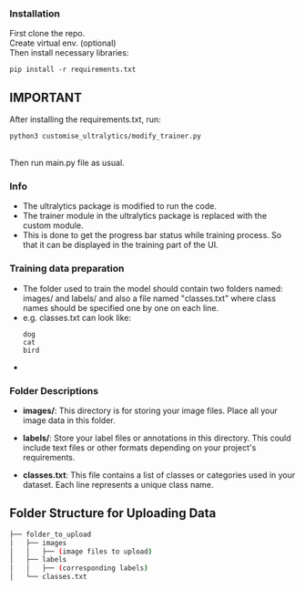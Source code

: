 
### Installation

First clone the repo. <br>
Create virtual env. (optional) <br>
Then install necessary libraries:
```
pip install -r requirements.txt
```
## IMPORTANT
After installing the requirements.txt, run:
```
python3 customise_ultralytics/modify_trainer.py
```
<br>
Then run main.py file as usual.

### Info
- The ultralytics package is modified to run the code. 
- The trainer module in the ultralytics package is replaced with the custom module.
- This is done to get the progress bar status while training process. So that it can be displayed in the training part of the UI. 

### Training data preparation
- The folder used to train the model should contain two folders named: images/ and labels/ and also a file named "classes.txt" where class names should be specified one by one on each line.
- e.g. classes.txt can look like:
    ```
    dog
    cat
    bird
    ```
- 
### Folder Descriptions

- **images/**: This directory is for storing your image files. Place all your image data in this folder. 

- **labels/**: Store your label files or annotations in this directory. This could include text files or other formats depending on your project's requirements.

- **classes.txt**: This file contains a list of classes or categories used in your dataset. Each line represents a unique class name.

## Folder Structure for Uploading Data

```bash
├── folder_to_upload
│   ├── images
│   │   ├── (image files to upload)
│   ├── labels
│   │   ├── (corresponding labels)
│   └── classes.txt

```
